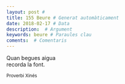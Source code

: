 ```yaml
---
layout: post #
title: 155 Beure # Generat automàticament
date: 2018-02-17 # Data
description:  # Argument
keywords: beure # Paraules clau
coments:  # Comentaris
---
```


Quan begues aigua <br />
recorda la font. <br />

<small>Proverbi Xinés</small>

